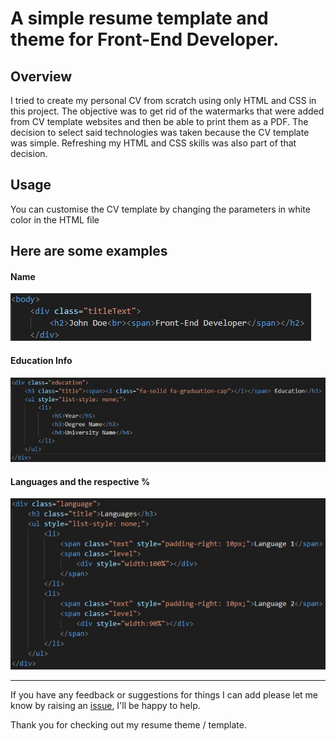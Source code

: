 # A simple resume template and theme for Front-End Developer.

## Overview

I tried to create my personal CV from scratch using only HTML and CSS in this project. The objective was to get rid of the watermarks that were added from CV template websites and then be able to print them as a PDF. The decision to select said technologies was taken because the CV template was simple. Refreshing my HTML and CSS skills was also part of that decision.

## Usage

You can customise the CV template by changing the parameters in white color in the HTML file

Here are some examples
---
#### Name 
![Changing the name](/assets/name.jpg)

#### Education Info
![Changing the education info](/assets/educationInfo.jpg)

#### Languages and the respective %
![Changing the languages](/assets/languages.jpg)

---

If you have any feedback or suggestions for things I can add please let me know by raising an [issue](https://github.com/mparkasd/myCV/issues), I'll be happy to help.

Thank you for checking out my resume theme / template.
